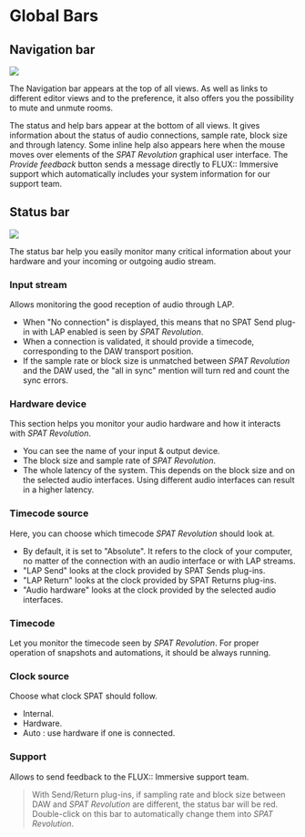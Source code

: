 # Global Bars

## Navigation bar

![](https://media.githubusercontent.com/media/FLUX-SE/doc_images/main/SpatR/Generic/TopBar.png)

The Navigation bar appears at the top of all views. As well as links to different editor views and to the preference, it also offers you the possibility to mute and unmute rooms.

The status and help bars appear at the bottom of all views. It gives information about the status of audio connections, sample rate, block size and through latency. Some inline help also appears here when the mouse moves over elements of the _SPAT Revolution_ graphical user interface. The _Provide feedback_ button sends a message directly to FLUX:: Immersive support which automatically includes your system information for our support team.

## Status bar

![](https://media.githubusercontent.com/media/FLUX-SE/doc_images/main/SpatR/Generic/StatusBar.png)

The status bar help you easily monitor many critical information about your hardware and your incoming or outgoing audio stream.

### Input stream

Allows monitoring the good reception of audio through LAP.
+ When "No connection" is displayed, this means that no SPAT Send plug-in with LAP enabled is seen by  _SPAT Revolution_.
+ When a connection is validated, it should provide a timecode, corresponding to the DAW transport position.
+ If the sample rate or block size is unmatched between _SPAT Revolution_ and the DAW used, the "all in sync" mention will turn red and count the sync errors.

### Hardware device

This section helps you monitor your audio hardware and how it interacts with  _SPAT Revolution_.

+ You can see the name of your input & output device.
+ The block size and sample rate of  _SPAT Revolution_.
+ The whole latency of the system. This depends on the block size and on the selected audio interfaces. Using different audio interfaces can result in a higher latency.

### Timecode source

Here, you can choose which timecode _SPAT Revolution_ should look at.

+ By default, it is set to "Absolute". It refers to the clock of your computer, no matter of the connection with an audio interface or with LAP streams.
+ "LAP Send" looks at the clock provided by SPAT Sends plug-ins.
+ "LAP Return" looks at the clock provided by SPAT Returns plug-ins.
+ "Audio hardware" looks at the clock provided by the selected audio interfaces.

### Timecode

Let you monitor the timecode seen by  _SPAT Revolution_. For proper operation of snapshots and automations, it should be always running.

### Clock source

Choose what clock SPAT should follow.
+ Internal.
+ Hardware.
+ Auto : use hardware if one is connected.
<!--NEED INFO-->

### Support

Allows to send feedback to the FLUX:: Immersive support team.

> With Send/Return plug-ins, if sampling rate and block size between DAW and _SPAT Revolution_ are different, the status bar will be red. Double-click on this bar to automatically change them into _SPAT Revolution_.